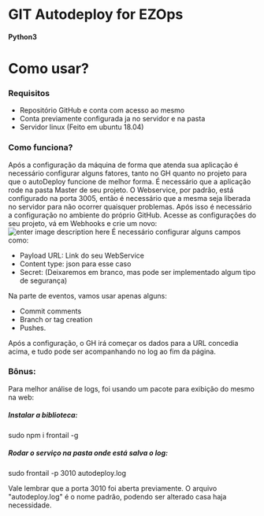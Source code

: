 # GIT Autodeploy for EZOps
#### Python3

# Como usar?

### Requisitos
 - Repositório GitHub e conta com acesso ao mesmo
 - Conta previamente configurada ja no servidor e na pasta
 - Servidor linux (Feito em ubuntu 18.04)

### Como funciona?
Após a configuração da máquina de forma que atenda sua aplicação é necessário configurar alguns fatores, tanto no GH quanto no projeto para que o autoDeploy funcione de melhor forma.
É necessário que a aplicação rode na pasta Master de seu projeto.
O Webservice, por padrão, está configurado na porta 3005, então é necessário que a mesma seja liberada no servidor para não ocorrer quaisquer problemas.
Após isso é necessário a configuração no ambiente do próprio GitHub.
Acesse as configurações do seu projeto, vá em Webhooks e crie um novo:
![enter image description here](https://image.prntscr.com/image/x1RhSuRcS4S4ESW5ye-LNQ.png)
É necessário configurar alguns campos como:

 - Payload URL: Link do seu WebService 
 - Content type: json para esse caso
 - Secret: (Deixaremos em branco, mas pode ser implementado algum tipo
   de segurança)

Na parte de eventos, vamos usar apenas alguns:

 - Commit comments 
 - Branch or tag creation 
 - Pushes.

Após a configuração, o GH irá começar os dados para a URL concedia acima, e tudo pode ser acompanhando no log ao fim da página.

### Bônus:
Para melhor análise de logs, foi usando um pacote para exibição do mesmo na web:

##### Instalar a biblioteca:
sudo npm i frontail -g

##### Rodar o serviço na pasta onde está salva o log:
sudo frontail -p 3010 autodeploy.log

Vale lembrar que a porta 3010 foi aberta previamente.
O arquivo "autodeploy.log" é o nome padrão, podendo ser alterado casa haja necessidade.
